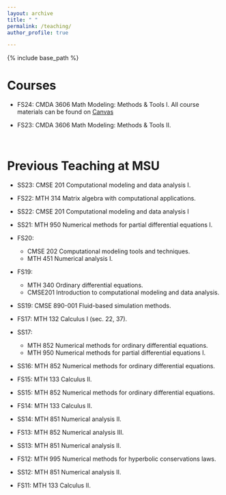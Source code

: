 ```yaml
---
layout: archive
title: " "
permalink: /teaching/
author_profile: true

---
```


{% include base_path %}

Courses
======
* FS24: CMDA 3606 Math Modeling: Methods & Tools I.
        All course materials can be found on [Canvas](https://canvas.vt.edu/)
  
* FS23: CMDA 3606 Math Modeling: Methods & Tools II.



<p>&nbsp;</p>

Previous Teaching at MSU
======
* SS23: CMSE 201 Computational modeling and data analysis I.
 
* FS22: MTH 314 Matrix algebra with computational applications.

* SS22: CMSE 201  Computational modeling and data analysis I   

* SS21: MTH 950 Numerical methods for partial differential equations I.    

* FS20: 
    - CMSE 202 Computational modeling tools and techniques.
    - MTH 451 Numerical analysis I.

* FS19: 
    - MTH 340 Ordinary differential equations. 
    - CMSE201 Introduction to computational modeling and data analysis.

* SS19: CMSE 890-001 Fluid-based simulation methods.

* FS17: MTH 132 Calculus I (sec. 22, 37).

* SS17:
    - MTH 852 Numerical methods for ordinary differential equations. 
    - MTH 950 Numerical methods for partial differential equations I.

* SS16: MTH 852 Numerical methods for ordinary differential equations.

* FS15: MTH 133 Calculus II.

* SS15: MTH 852 Numerical methods for ordinary differential equations.

* FS14: MTH 133 Calculus II.

* SS14: MTH 851 Numerical analysis II.

* FS13: MTH 852 Numerical analysis III.

* SS13: MTH 851 Numerical analysis II.

* FS12: MTH 995 Numerical methods for hyperbolic conservations laws.

* SS12: MTH 851 Numerical analysis II.

* FS11: MTH 133 Calculus II.
